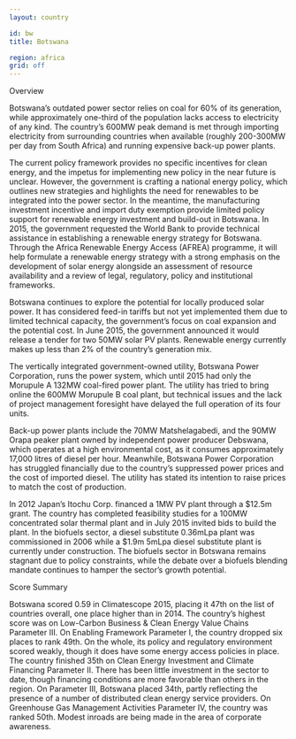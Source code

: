 ```yaml
---
layout: country

id: bw
title: Botswana

region: africa
grid: off
---
```

Overview

Botswana’s outdated power sector relies on coal for 60% of its generation, while approximately one-third of the population lacks access to electricity of any kind. The country’s 600MW peak demand is met through importing electricity from surrounding countries when available (roughly 200-300MW per day from South Africa) and running expensive back-up power plants.

The current policy framework provides no specific incentives for clean energy, and the impetus for implementing new policy in the near future is unclear. However, the government is crafting a national energy policy, which outlines new strategies and highlights the need for renewables to be integrated into the power sector. In the meantime, the manufacturing investment incentive and import duty exemption provide limited policy support for renewable energy investment and build-out in Botswana.
In 2015, the government requested the World Bank to provide technical assistance in establishing a renewable energy strategy for Botswana. Through the Africa Renewable Energy Access (AFREA) programme, it will help formulate a renewable energy strategy with a strong emphasis on the development of solar energy alongside an assessment of resource availability and a review of legal, regulatory, policy and institutional frameworks.

Botswana continues to explore the potential for locally produced solar power. It has considered feed-in tariffs but not yet implemented them due to limited technical capacity, the government’s focus on coal expansion and the potential cost. In June 2015, the government announced it would release a tender for two 50MW solar PV plants. Renewable energy currently makes up less than 2% of the country’s generation mix.

The vertically integrated government-owned utility, Botswana Power Corporation, runs the power system, which until 2015 had only the Morupule A 132MW coal-fired power plant. The utility has tried to bring online the 600MW Morupule B coal plant, but technical issues and the lack of project management foresight have delayed the full operation of its four units.

Back-up power plants include the 70MW Matshelagabedi, and the 90MW Orapa peaker plant owned by independent power producer Debswana, which operates at a high environmental cost, as it consumes approximately 17,000 litres of diesel per hour. Meanwhile, Botswana Power Corporation has struggled financially due to the country’s suppressed power prices and the cost of imported diesel. The utility has stated its intention to raise prices to match the cost of production.

In 2012 Japan’s Itochu Corp. financed a 1MW PV plant through a $12.5m grant. The country has completed feasibility studies for a 100MW concentrated solar thermal plant and in July 2015 invited bids to build the plant. In the biofuels sector, a diesel substitute 0.36mLpa plant was commissioned in 2006 while a $1.9m 5mLpa diesel substitute plant is currently under construction. The biofuels sector in Botswana remains stagnant due to policy constraints, while the debate over a biofuels blending mandate continues to hamper the sector’s growth potential.

Score Summary

Botswana scored 0.59 in Climatescope 2015, placing it 47th on the list of countries overall, one place higher than in 2014. The country’s highest score was on Low-Carbon Business & Clean Energy Value Chains Parameter III. 
On Enabling Framework Parameter I, the country dropped six places to rank 49th. On the whole, its policy and regulatory environment scored weakly, though it does have some energy access policies in place. The country finished 35th on Clean Energy Investment and Climate Financing Parameter II. There has been little investment in the sector to date, though financing conditions are more favorable than others in the region. On Parameter III, Botswana placed 34th, partly reflecting the presence of a number of distributed clean energy service providers. On Greenhouse Gas Management Activities Parameter IV, the country was ranked 50th. Modest inroads are being made in the area of corporate awareness.

